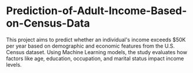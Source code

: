 # Prediction-of-Adult-Income-Based-on-Census-Data
This project aims to predict whether an individual's income exceeds $50K per year based on demographic and economic features from the U.S. Census dataset. Using Machine Learning models, the study evaluates how factors like age, education, occupation, and marital status impact income levels.
